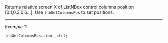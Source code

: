 Returns relative screen X of ListNBox control columns position [0.1,0.3,0.6...]. Use `lnbSetColumnsPos` to set positions.


---
*Example 1:*
```sqf
lnbGetColumnsPosition _ctrl;
```